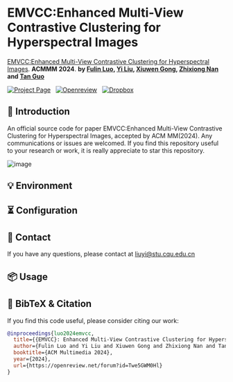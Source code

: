 # EMVCC:Enhanced Multi-View Contrastive Clustering for Hyperspectral Images

[EMVCC:Enhanced Multi-View Contrastive Clustering for Hyperspectral Images](https://dl.acm.org/doi/10.1145/3664647.3681600). **ACMMM 2024**.
**by [Fulin Luo](https://scholar.google.com/citations?user=TICo9iQAAAAJ&hl=zh-CN&oi=ao), [Yi Liu](https://github.com/YiLiu1999), [Xiuwen Gong](https://scholar.google.com/citations?hl=zh-CN&user=zVt8s84AAAAJ&view_op=list_works&sortby=pubdate), [Zhixiong Nan]() and [Tan Guo](https://scholar.google.com/citations?user=Qe7yChcAAAAJ&hl=zh-CN)**

[![Project Page](https://img.shields.io/badge/Project%20Page-%23D80082?logo=&style=flat-square)]()&nbsp;&nbsp;
[![Openreview](https://img.shields.io/badge/Paper-Openreview-%23B31B1B?style=flat-square)](https://openreview.net/forum?id=Twe5GWM0Hl&noteId=Twe5GWM0Hl)&nbsp;&nbsp;
[![Dropbox](https://img.shields.io/badge/Poster-Dropbox-%230061FF?logo=dropbox&style=flat-square)]()&nbsp;&nbsp;

## 👀 Introduction
An official source code for paper EMVCC:Enhanced Multi-View Contrastive Clustering for Hyperspectral Images, accepted by ACM MM(2024).
Any communications or issues are welcomed. 
If you find this repository useful to your research or work, it is really appreciate to star this repository.

![image](https://github.com/user-attachments/assets/d1263dfd-94a6-4246-be73-c00c5f2ea17f)



## 💡 Environment

## ⏳ Configuration


## 📧 Contact

If you have any questions, please  contact at liuyi@stu.cqu.edu.cn

## 📦 Usage


## 📌 BibTeX & Citation

If you find this code useful, please consider citing our work:

```bibtex
@inproceedings{luo2024emvcc,
  title={{EMVCC}: Enhanced Multi-View Contrastive Clustering for Hyperspectral Images},
  author={Fulin Luo and Yi Liu and Xiuwen Gong and Zhixiong Nan and Tan Guo},
  booktitle={ACM Multimedia 2024},
  year={2024},
  url={https://openreview.net/forum?id=Twe5GWM0Hl}
}
```
